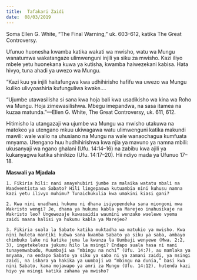 ```yaml
---
title:  Tafakari Zaidi
date:  08/03/2019
---
```


Soma Ellen G. White, “The Final Warning,” uk. 603–612, katika The Great Controversy.

Ufunuo huonesha kwamba katika wakati wa mwisho, watu wa Mungu wanatumwa wakatangaze ulimwenguni injili ya siku za mwisho. Kazi iliyo mbele yetu huonekana kuwa ya kutisha, kwamba haiwezekani kabisa. Hata hivyo, tuna ahadi ya uwezo wa Mungu.

“Kazi kuu ya injili haitafungwa kwa udhihirisho hafifu wa uwezo wa Mungu kuliko ulivyoashiria kufunguliwa kwake….

“Ujumbe utawasilisha si sana kwa hoja bali kwa usadikisho wa kina wa Roho wa Mungu. Hoja zimewasilishwa. Mbegu imepandwa, na sasa itamea na kuzaa matunda.”—Ellen G. White, The Great Controversy, uk. 611, 612.

Hitimisho la utangazaji wa ujumbe wa Mungu wa mwisho utakuwa na matokeo ya utengano mkuu ukiwagawa watu ulimwenguni katika makundi mawili: wale walio na uhusiano na Mungu na wale wanaochagua kumfuata mnyama. Utengano huu hudhihirishwa kwa njia ya mavuno ya namna mbili: ukusanyaji wa ngano ghalani (Ufu. 14:14–16) na zabibu kwa ajili ya kukanyagwa katika shinikizo (Ufu. 14:17–20). Hii ndiyo mada ya Ufunuo 17–18.

**Maswali ya Mjadala**

`1. Fikiria hili: nani anayehubiri jumbe za malaika watatu mbali na Waadventista wa Sabato? Hili lingepaswa kutuambia nini kuhusu namna kazi yetu ilivyo muhimu? Tunaichukulia kwa umakini kiasi gani?`

`2. Kwa nini unadhani hukumu ni dhana isiyopendeka sana miongoni mwa Wakristo wengi? Je, dhana ya hukumu kabla ya Marejeo inahusikaje na Wakristo leo? Ungewezaje kuwasaidia waumini wenzako waelewe vyema zaidi maana halisi ya hukumu kabla ya Marejeo?`

`3. Fikiria suala la Sabato katika muktadha wa matukio ya mwisho. Kwa nini huleta mantiki kubwa sana kwamba Sabato ya siku ya saba, ambayo chimbuko lake ni katika juma la kwanza la Uumbaji wenyewe (Mwa. 2:2, 3), ingetekeleza jukumu hilo la msingi? Endapo suala hasa ni nani tunayemwabudu, Muumbaji wa “mbingu na nchi” (Ufu. 14:7), au mamlaka ya mnyama, na endapo Sabato ya siku ya saba ni ya zamani zaidi, ya msingi zaidi, na ishara ya hakika ya uumbaji wa “mbingu na dunia,” basi kwa nini Sabato, kama mojawapo ya amri za Mungu (Ufu. 14:12), hutenda kazi hiyo ya msingi katika zahama ya mwisho?`